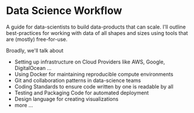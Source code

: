 # Data Science Workflow

A guide for data-scientists to build data-products that can scale. I'll outline best-practices for working with data of all shapes and sizes using tools that are (mostly) free-for-use. 

Broadly, we'll talk about

- Setting up infrastructure on Cloud Providers like AWS, Google, DigitalOcean ...
- Using Docker for maintaining reproducible compute environments
- Git and collaboration patterns in data-science teams
- Coding Standards to ensure code written by one is readable by all
- Testing and Packaging Code for automated deployment
- Design language for creating visualizations
- more ...
